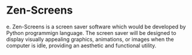 # Zen-Screens
e. Zen-Screens is a screen saver software which would be developed by Python programmign language. 
The screen saver will be designed to display visually appealing graphics, animations, or images when the computer is idle, providing an aesthetic and functional utility. 
